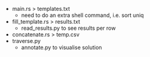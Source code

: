 * main.rs > templates.txt
  - need to do an extra shell command, i.e. sort uniq
* fill_template.rs > results.txt
  - read_results.py to see results per row
* concatenate.rs > temp.csv
* traverse.py
  - annotate.py to visualise solution

